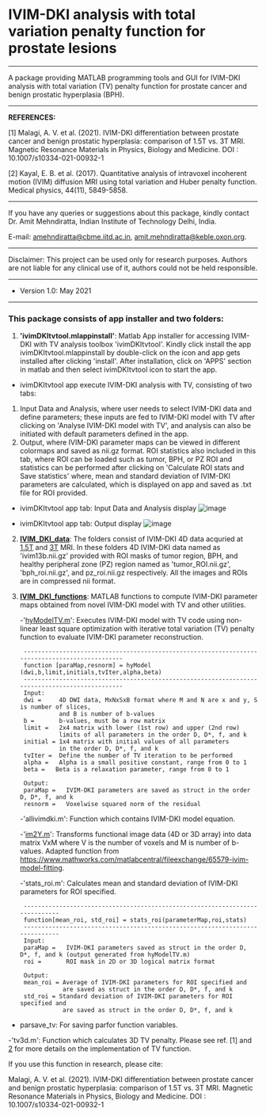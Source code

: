 # IVIM-DKI analysis with total variation penalty function for prostate lesions
---------------------------------------------------------------------------------

A package providing MATLAB programming tools and GUI for IVIM-DKI analysis with total
variation (TV) penalty function for prostate cancer and benign prostatic hyperplasia (BPH).

---------------------------------------------------------------------------------
**REFERENCES:** 

[1] Malagi, A. V. et al. (2021). IVIM-DKI differentiation between prostate cancer 
and benign prostatic hyperplasia: comparison of 1.5T vs. 3T MRI. 
Magnetic Resonance Materials in Physics, Biology and Medicine. DOI : 10.1007/s10334-021-00932-1

[2] Kayal, E. B. et al. (2017). Quantitative analysis of intravoxel 
incoherent motion (IVIM) diffusion MRI using total variation and Huber penalty function. 
Medical physics, 44(11), 5849-5858.

---------------------------------------------------------------------------------
If you have any queries or suggestions about this package, kindly contact 
Dr. Amit Mehndiratta, Indian Institute of Technology Delhi, India. 

E-mail: <amehndiratta@cbme.iitd.ac.in>, <amit.mehndiratta@keble.oxon.org>.

---------------------------------------------------------------------------------
Disclaimer: This project can be used only for research purposes. Authors are not liable for any clinical use of it, authors could not be held responsible.

---------------------------------------------------------------------------------
- Version 1.0: May 2021
---------------------------------------------------------------------------------

### This package consists of app installer and two folders:

1. **'ivimDKItvtool.mlappinstall'**: Matlab App installer for accessing IVIM-DKI with TV analysis toolbox 'ivimDKItvtool'. Kindly click install the app ivimDKItvtool.mlappinstall by double-click on the icon and app gets installed after clicking 'install'. After installation, click on 'APPS' section in matlab and then select ivimDKItvtool icon to start the app. 
 
 - ivimDKItvtool app execute IVIM-DKI analysis with TV, consisting of two tabs: 
  1. Input Data and Analysis, where user needs to select IVIM-DKI data and define parameters; these inputs are fed to IVIM-DKI model with TV after clicking on 'Analyse IVIM-DKI model with TV', and analysis can also be initiated with default parameters defined in the app.
  2. Output, where IVIM-DKI parameter maps can be viewed in different colormaps and saved as nii.gz format. ROI statistics also included in this tab, where ROI can be loaded such as tumor, BPH, or PZ ROI and statistics can be performed after clicking on 'Calculate ROI stats and Save statistics' where, mean and standard deviation of IVIM-DKI parameters are calculated, which is displayed on app and saved as .txt file for ROI provided.
   
   - ivimDKItvtool app tab: Input Data and Analysis display
      ![image](https://user-images.githubusercontent.com/66351266/119849766-883a8400-bf2a-11eb-9fe9-2add9eebb8ac.png)

   - ivimDKItvtool app tab: Output display
      ![image](https://user-images.githubusercontent.com/66351266/119849888-a6a07f80-bf2a-11eb-9c15-d86982acd92a.png)


2. **[IVIM_DKI_data](https://github.com/amitvmehndiratta/IVIM-DKI-MRMP2021/tree/main/IVIM_DKI_data)**: The folders consist of IVIM-DKI 4D data acquried at [1.5T](https://github.com/amitvmehndiratta/IVIM-DKI-MRMP2021/tree/main/IVIM_DKI_data/IVIM_DKI_1_5T) and [3T](https://github.com/amitvmehndiratta/IVIM-DKI-MRMP2021/tree/main/IVIM_DKI_data/IVIM_DKI_3T) MRI. In these folders 4D IVIM-DKI data named as 'ivim13b.nii.gz' provided with ROI masks of tumor region, BPH, and healthy peripheral zone (PZ) region named as 'tumor_ROI.nii.gz', 'bph_roi.nii.gz', and pz_roi.nii.gz respectively. All the images and ROIs are in compressed nii format.


3. **[IVIM_DKI_functions](https://github.com/amitvmehndiratta/IVIM-DKI-MRMP2021/tree/main/IVIM_DKI_functions)**: MATLAB functions to compute IVIM-DKI parameter maps obtained from novel IVIM-DKI model with TV and other utilities. 

   -'[hyModelTV.m](https://github.com/amitvmehndiratta/IVIM-DKI-MRMP2021/blob/main/IVIM_DKI_functions/hyModelTV.m)': Executes IVIM-DKI model with TV code using non-linear least square optimization with iterative total variation (TV) penalty function to evaluate IVIM-DKI parameter reconstruction.
    
        -----------------------------------------------------------------------------------------------
        function [paraMap,resnorm] = hyModel (dwi,b,limit,initials,tvIter,alpha,beta)
        -----------------------------------------------------------------------------------------------
        Input:
        dwi =     4D DWI data, MxNxSxB format where M and N are x and y, S is number of slices, 
                  and B is number of b-values 
        b =       b-values, must be a row matrix
        limit =   2x4 matrix with lower (1st row) and upper (2nd row) 
                  limits of all parameters in the order D, D*, f, and k
        initial = 1x4 matrix with initial values of all parameters 
                  in the order D, D*, f, and k
        tvIter =  Define the number of TV iteration to be performed
        alpha =   Alpha is a small positive constant, range from 0 to 1
        beta =   Beta is a relaxation parameter, range from 0 to 1

        Output:
        paraMap =   IVIM-DKI parameters are saved as struct in the order D, D*, f, and k
        resnorm =   Voxelwise squared norm of the residual

  
   -'allivimdki.m': Function which contains IVIM-DKI model equation.
  
   -'[im2Y.m](https://www.mathworks.com/matlabcentral/fileexchange/65579-ivim-model-fitting)': Transforms functional image data (4D or 3D array) into data matrix VxM where V is the number of voxels and M is number of b-values. Adapted function from https://www.mathworks.com/matlabcentral/fileexchange/65579-ivim-model-fitting.
  
   -'stats_roi.m': Calculates mean and standard deviation of IVIM-DKI parameters for ROI specified.
        
        -----------------------------------------------------------------------------
        function[mean_roi, std_roi] = stats_roi(parameterMap,roi,stats)
        -----------------------------------------------------------------------------
        Input:
        paraMap =   IVIM-DKI parameters saved as struct in the order D, D*, f, and k (output generated from hyModelTV.m)
        roi =       ROI mask in 2D or 3D logical matrix format

        Output:
        mean_roi = Average of IVIM-DKI parameters for ROI specified and 
                   are saved as struct in the order D, D*, f, and k
        std_roi = Standard deviation of IVIM-DKI parameters for ROI specified and 
                   are saved as struct in the order D, D*, f, and k
  
  - parsave_tv: For saving parfor function variables.

  -'tv3d.m': Function which calculates 3D TV penalty. Please see ref. [1] and [2](https://aapm.onlinelibrary.wiley.com/doi/abs/10.1002/mp.12520) for more details on the implementation of TV function.


If you use this function in research, please cite:

Malagi, A. V. et al. (2021). IVIM-DKI differentiation between prostate cancer and benign prostatic hyperplasia: comparison of 1.5T vs. 3T MRI. 
Magnetic Resonance Materials in Physics, Biology and Medicine.
DOI : 10.1007/s10334-021-00932-1
